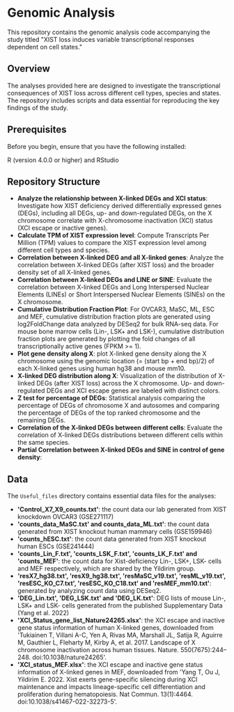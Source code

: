 # Genomic Analysis

This repository contains the genomic analysis code accompanying the study titled "XIST loss induces variable transcriptional responses dependent on cell states."

## Overview

The analyses provided here are designed to investigate the transcriptional consequences of XIST loss across different cell types, species and states. The repository includes scripts and data essential for reproducing the key findings of the study.

## Prerequisites
Before you begin, ensure that you have the following installed:

R (version 4.0.0 or higher) and RStudio


## Repository Structure

- **Analyze the relationship between X-linked DEGs and XCI status**: Investigate how XIST deficiency derived differentially expressed genes (DEGs), including all DEGs, up- and down-regulated DEGs, on the X chromosome correlate with X-chromosome inactivation (XCI) status (XCI escape or inactive genes).
- **Calculate TPM of XIST expression level**: Compute Transcripts Per Million (TPM) values to compare the XIST expression level among different cell types and species.
- **Correlation between X-linked DEG and all X-linked genes**: Analyze the correlation between X-linked DEGs (after XIST loss) and the broader density set of all X-linked genes.
- **Correlation between X-linked DEGs and LINE or SINE**: Evaluate the correlation between X-linked DEGs and Long Interspersed Nuclear Elements (LINEs) or Short Interspersed Nuclear Elements (SINEs) on the X chromosome.
- **Cumulative Distribution Fraction Plot**: For OVCAR3, MaSC, ML, ESC and MEF, cumulative distribution fraction plots are generated using log2FoldChange data analyzed by DESeq2 for bulk RNA-seq data. For mouse bone marrow cells (Lin-, LSK+ and LSK-), cumulative distribution fraction plots are generated by plotting the fold changes of all transcriptionally active genes (FPKM >= 1).
- **Plot gene density along X**: plot X-linked gene density along the X chromosome using the genomic location (= (start bp + end bp)/2) of each X-linked genes using human hg38 and mouse mm10.
- **X-linked DEG distribution along X**: Visualization of the distribution of X-linked DEGs (after XIST loss) across the X chromosome. Up- and down-regulated DEGs and XCI escape genes are labeled with distinct colors.
- **Z test for percentage of DEGs**: Statistical analysis comparing the percentage of DEGs of chromosome X and autosomes and comparing the percentage of DEGs of the top ranked chromosome and the remaining DEGs.
- **Correlation of the X-linked DEGs between different cells**: Evaluate the correlation of X-linked DEGs distributions between different cells within the same species.
- **Partial Correlation between X-linked DEGs and SINE in control of gene density**: 

## Data

The `Useful_files` directory contains essential data files for the analyses:

- **'Control_X7_X9_counts.txt'**: the count data our lab generated from XIST knockdown OVCAR3 (GSE271117)
- **'counts_data_MaSC.txt' and counts_data_ML.txt'**: the count data generated from XIST knockout human mammary cells (GSE159946)
- **'counts_hESC.txt'**: the count data generated from XIST knockout human ESCs (GSE241444)
- **'counts_Lin_F.txt', 'counts_LSK_F.txt', 'counts_LK_F.txt' and 'counts_MEF'**: the count data for Xist-deficiency Lin-, LSK+, LSK- cells and MEF respectively, which are shared by the Yildirim group.
- **'resX7_hg38.txt', 'resX9_hg38.txt', 'resMaSC_v19.txt', 'resML_v19.txt', 'resESC_KO_C7.txt', 'resESC_KO_C18.txt' and 'resMEF_mm10.txt'**: generated by analyzing count data using DESeq2.
- **'DEG_Lin.txt', 'DEG_LSK.txt' and 'DEG_LK.txt'**: DEG lists of mouse Lin-, LSK+ and LSK- cells generated from the published Supplementary Data (Yang et al. 2022)
- **'XCI_Status_gene_list_Nature24265.xlsx'**: the XCI escape and inactive gene status information of human X-linked genes, downloaded from 'Tukiainen T, Villani A-C, Yen A, Rivas MA, Marshall JL, Satija R, Aguirre M, Gauthier L, Fleharty M, Kirby A, et al. 2017. Landscape of X chromosome inactivation across human tissues. Nature. 550(7675):244–248. doi:10.1038/nature24265'.
- **'XCI_status_MEF.xlsx'**: the XCI escape and inactive gene status information of X-linked genes in MEF, downloaded from 'Yang T, Ou J, Yildirim E. 2022. Xist exerts gene-specific silencing during XCI maintenance and impacts lineage-specific cell differentiation and proliferation during hematopoiesis. Nat Commun. 13(1):4464. doi:10.1038/s41467-022-32273-5'.


